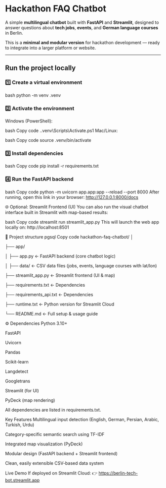 #  Hackathon FAQ Chatbot

A simple **multilingual chatbot** built with **FastAPI** and **Streamlit**, designed to answer questions about **tech jobs**, **events**, and **German language courses** in Berlin.

This is a **minimal and modular version** for hackathon development — ready to integrate into a larger platform or website.

---

##  Run the project locally

### 1️⃣ Create a virtual environment
bash
python -m venv .venv
### 2️⃣ Activate the environment
Windows (PowerShell):

bash
Copy code
.\.venv\Scripts\Activate.ps1
Mac/Linux:

bash
Copy code
source .venv/bin/activate
### 3️⃣ Install dependencies
bash
Copy code
pip install -r requirements.txt
### 4️⃣ Run the FastAPI backend
bash
Copy code
python -m uvicorn app.app:app --reload --port 8000
After running, open this link in your browser:
 http://127.0.0.1:8000/docs

🌐 Optional: Streamlit Frontend (UI)
You can also run the visual chatbot interface built in Streamlit with map-based results:

bash
Copy code
streamlit run streamlit_app.py
This will launch the web app locally on:
 http://localhost:8501

📁 Project structure
pgsql
Copy code
hackathon-faq-chatbot/
│

├── app/

│   ├── app.py              ← FastAPI backend (core chatbot logic)

│   ├── data/               ← CSV data files (jobs, events, language courses with lat/lon)

├── streamlit_app.py        ← Streamlit frontend (UI & map)

├── requirements.txt        ← Dependencies

├── requirements_api.txt        ← Dependencies

├── runtime.txt             ← Python version for Streamlit Cloud

└── README.md               ← Full setup & usage guide

⚙️ Dependencies
Python 3.10+

FastAPI

Uvicorn

Pandas

Scikit-learn

Langdetect

Googletrans

Streamlit (for UI)

PyDeck (map rendering)

All dependencies are listed in requirements.txt.

 Key Features
Multilingual input detection (English, German, Persian, Arabic, Turkish, Urdu)

Category-specific semantic search using TF-IDF

Integrated map visualization (PyDeck)

Modular design (FastAPI backend + Streamlit frontend)

Clean, easily extensible CSV-based data system

 Live Demo
If deployed on Streamlit Cloud:
👉 https://berlin-tech-bot.streamlit.app


